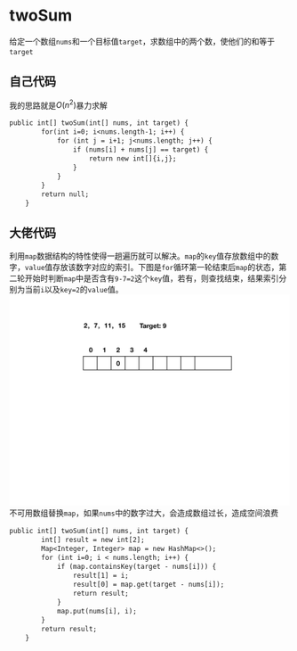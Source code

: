 # twoSum
给定一个数组`nums`和一个目标值`target`，求数组中的两个数，使他们的和等于`target`

## 自己代码
我的思路就是$O(n^2)$暴力求解
```
public int[] twoSum(int[] nums, int target) {
        for(int i=0; i<nums.length-1; i++) {
            for (int j = i+1; j<nums.length; j++) {
                if (nums[i] + nums[j] == target) {
                    return new int[]{i,j};
                }
            }
        }
        return null;
    }
```

## 大佬代码
利用`map`数据结构的特性使得一趟遍历就可以解决。`map`的`key`值存放数组中的数字，`value`值存放该数字对应的索引。下图是`for`循环第一轮结束后`map`的状态，第二轮开始时判断`map`中是否含有`9-7=2`这个`key`值，若有，则查找结束，结果索引分别为当前`i`以及`key=2`的`value`值。
![图解](images/twoSums.png)
不可用数组替换`map`，如果`nums`中的数字过大，会造成数组过长，造成空间浪费
```
public int[] twoSum(int[] nums, int target) {
        int[] result = new int[2];
        Map<Integer, Integer> map = new HashMap<>();
        for (int i=0; i < nums.length; i++) {
            if (map.containsKey(target - nums[i])) {
                result[1] = i;
                result[0] = map.get(target - nums[i]);
                return result;
            }
            map.put(nums[i], i);
        }
        return result;
    }
```